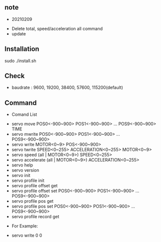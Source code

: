 ## note
 + 20210209
  - Delete total, speed/acceleration all command
  - update

## Installation
sudo ./install.sh

## Check
 - baudrate : 9600, 19200, 38400, 57600, 115200(default)

## Command
 + Comand List
  - servo move POS0<-900~900> POS1<-900~900> ... POS9<-900~900> TIME<ms>
  - servo mwrite POS0<-900~900> POS1<-900~900> ... POS9<-900~900>
  - servo write MOTOR<0~9> POS<-900~900>
  - servo twrite SPEED<0~255> ACCELERATION<0~255> MOTOR<0~9>
  - servo speed (all | MOTOR<0~9>) SPEED<0~255>
  - servo accelerate (all | MOTOR<0~9>) ACCELERATION<0~255>
  - servo help
  - servo version
  - servo init
  - servo profile init
  - servo profile offset get
  - servo profile offset set POS0<-900~900> POS1<-900~900> ... POS9<-900~900>
  - servo profile pos get
  - servo profile pos set POS0<-900~900> POS1<-900~900> ... POS9<-900~900>
  - servo profile record get

 + For Example:
  - servo write 0 0
